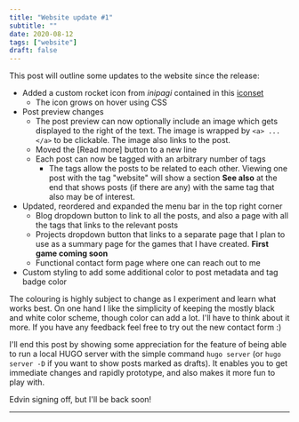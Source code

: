 ```yaml
---
title: "Website update #1"
subtitle: ""
date: 2020-08-12
tags: ["website"]
draft: false
---
```


This post will outline some updates to the website since the release:
* Added a custom rocket icon from *inipagi* contained in this [iconset](https://www.iconfinder.com/iconsets/seo-flat-6)
    * The icon grows on hover using CSS
* Post preview changes
    * The post preview can now optionally include an image which gets displayed to the right of the text. The image is wrapped by `<a> ... </a>` to be clickable. The image also links to the post.
    * Moved the [Read more] button to a new line
    * Each post can now be tagged with an arbitrary number of tags
        * The tags allow the posts to be related to each other. Viewing one post with the tag "website" will show a section **See also** at the end that shows posts (if there are any) with the same tag that also may be of interest.
* Updated, reordered and expanded the menu bar in the top right corner
    * Blog dropdown button to link to all the posts, and also a page with all the tags that links to the relevant posts
    * Projects dropdown button that links to a separate page that I plan to use as a summary page for the games that I have created. **First game coming soon**
    * Functional contact form page where one can reach out to me
* Custom styling to add some additional color to post metadata and tag badge color

The colouring is highly subject to change as I experiment and learn what works best. On one hand I like the simplicity of keeping  the mostly black and white color scheme, though color can add a lot. I'll have to think about it more. If you have any feedback feel free to try out the new contact form :)

I'll end this post by showing some appreciation for the feature of being able to run a local HUGO server with the simple command `hugo server` (or `hugo server -D` if you want to show posts marked as drafts). It enables you to get immediate changes and rapidly prototype, and also makes it more fun to play with. 

Edvin signing off, but I'll be back soon!

---

